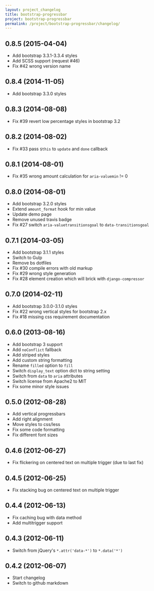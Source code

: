```yaml
---
layout: project_changelog
title: bootstrap-progressbar
project: bootstrap-progressbar
permalink: /project/bootstrap-progressbar/changelog/
---
```


## 0.8.5 (2015-04-04)

* Add bootstrap 3.3.1-3.3.4 styles
* Add SCSS support (request #46)
* Fix #42 wrong version name

## 0.8.4 (2014-11-05)

* Add bootstrap 3.3.0 styles

## 0.8.3 (2014-08-08)

* Fix #39 revert low percentage styles in bootstrap 3.2

## 0.8.2 (2014-08-02)

* Fix #33 pass `$this` to `update` and `done` callback

## 0.8.1 (2014-08-01)

* Fix #35 wrong amount calculation for `aria-valuemin` != 0

## 0.8.0 (2014-08-01)

* Add bootstrap 3.2.0 styles
* Extend `amount_format` hook for min value
* Update demo page
* Remove unused travis badge
* Fix #27 switch `aria-valuetransitionsgoal` to `data-transitionsgoal`

## 0.7.1 (2014-03-05)

* Add bootstrap 3.1.1 styles
* Switch to Gulp
* Remove bs dotfiles
* Fix #30 compile errors with old markup
* Fix #29 wrong style generation
* Fix #28 element creation which will brick with `django-compressor`

## 0.7.0 (2014-02-11)

* Add bootstrap 3.0.0-3.1.0 styles
* Fix #22 wrong vertical styles for bootstrap 2.x
* Fix #18 missing css requirement documentation

## 0.6.0 (2013-08-16)

* Add bootstrap 3 support
* Add `noConflict` fallback
* Add striped styles
* Add custom string formatting
* Rename `filled` option to `fill`
* Switch `display_text` option dict to string setting
* Switch from `data` to `aria` attributes
* Switch license from Apache2 to MIT
* Fix some minor style issues

## 0.5.0 (2012-08-28)

* Add vertical progressbars
* Add right alignment
* Move styles to css/less
* Fix some code formatting
* Fix different font sizes

## 0.4.6 (2012-06-27)

* Fix flickering on centered text on multiple trigger (due to last fix)

## 0.4.5 (2012-06-25)

* Fix stacking bug on centered text on multiple trigger

## 0.4.4 (2012-06-13)

* Fix caching bug with data method
* Add multitrigger support

## 0.4.3 (2012-06-11)

* Switch from jQuery's `*.attr('data-*')` to `*.data('*')`

## 0.4.2 (2012-06-07)

* Start changelog
* Switch to github markdown
